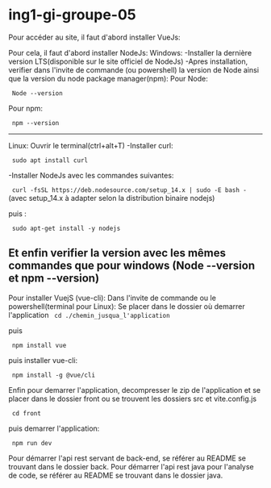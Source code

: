# ing1-gi-groupe-05
Pour accéder au site, il faut d'abord installer VueJs:

Pour cela, il faut d'abord installer NodeJs:
Windows:
 -Installer la dernière version LTS(disponible sur le site officiel de NodeJs)
 -Apres installation, verifier dans l'invite de commande (ou powershell) la version de Node ainsi que la version du node package manager(npm):
 Pour Node:
 
 ``` Node --version```
 
 Pour npm:
 
 ``` npm --version```
 
----------------------------------------------------------------------------------------------------------------------------------------
Linux: 
 Ouvrir le terminal(ctrl+alt+T) 
 -Installer curl: 
 
 ``` sudo apt install curl```
 
 -Installer NodeJs avec les commandes suivantes:
 
 ``` curl -fsSL https://deb.nodesource.com/setup_14.x | sudo -E bash -```  (avec setup_14.x à adapter selon la distribution binaire nodejs)
 
 puis :
 
 ``` sudo apt-get install -y nodejs```
 
 Et enfin verifier la version avec les mêmes commandes que pour windows (Node --version et  npm --version)
----------------------------------------------------------------------------------------------------------------------------------------
Pour installer VuejS (vue-cli): 
Dans l'invite de commande ou le powershell(terminal pour Linux): Se placer dans le dossier où demarrer l'application 
``` cd ./chemin_jusqua_l'application```

puis

``` npm install vue```

puis installer vue-cli:

``` npm install -g @vue/cli```

Enfin pour demarrer l'application, decompresser le zip de l'application et se placer dans le dossier front ou se trouvent les dossiers src et vite.config.js

``` cd front```

puis demarrer l'application:

``` npm run dev```

Pour démarrer l'api rest servant de back-end, se référer au README se trouvant dans le dossier back.
Pour démarrer l'api rest java pour l'analyse de code, se référer au README se trouvant dans le dossier java.
